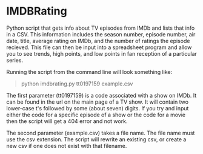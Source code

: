 # IMDBRating
Python script that gets info about TV episodes from IMDb and lists that info in a CSV. This information includes the season number, episode number, air date, title, average rating on IMDb, and the number of ratings the episode recieved. This file can then be input into a spreadsheet program and allow you to see trends, high points, and low points in fan reception of a particular series.

Running the script from the command line will look something like:
>python imdbrating.py tt0197159 example.csv

The first parameter (tt0197159) is a code associated with a show on IMDb. It can be found in the url on the main page of a TV show. It will contain two lower-case t's followed by some (about seven) digits.
If you try and input either the code for a specific episode of a show or the code for a movie then the script will get a 404 error and not work.

The second parameter (example.csv) takes a file name. The file name must use the csv extension.
The script will rewrite an existing csv, or create a new csv if one does not exist with that filename.
